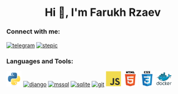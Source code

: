 <h1 align="center">Hi 👋, I'm Farukh Rzaev</h1>

<h3 align="left">Connect with me:</h3>
<p align="left">
    <a href="https://t.me/Farukh_Rzaev" target="blank"><img align="center"
            src="https://upload.wikimedia.org/wikipedia/commons/thumb/8/82/Telegram_logo.svg/512px-Telegram_logo.svg.png?20220101141644"
            alt="telegram" height="40" width="40" /></a>
    <a href="https://stepik.org/users/175883777/profile" target="blank"><img align="center"
            src="https://stepik.org/static/frontend/mobile-banner/stepik_logotype_square_black.svg"
            alt="stepic" height="40" width="40" /></a>
</p>

<h3 align="left">Languages and Tools:</h3>
<p align="left">
    <a href="https://www.python.org" target="_blank" rel="noreferrer"> <img
            src="https://raw.githubusercontent.com/devicons/devicon/master/icons/python/python-original.svg"
            alt="python" width="40" height="40" /></a>
    <a href="https://www.djangoproject.com/" target="_blank" rel="noreferrer"> <img
            src="https://cdn.worldvectorlogo.com/logos/django.svg" alt="django" width="40" height="40" /></a>
    <a href="https://www.microsoft.com/en-us/sql-server" target="_blank" rel="noreferrer"> <img 
            src="https://www.svgrepo.com/show/303229/microsoft-sql-server-logo.svg" 
            alt="mssql" width="40" height="40"/></a>
    <a href="https://www.sqlite.org/" target="_blank" rel="noreferrer"> <img
            src="https://www.vectorlogo.zone/logos/sqlite/sqlite-icon.svg" alt="sqlite" width="40" height="40" /></a>
    <a href="https://git-scm.com/" target="_blank" rel="noreferrer"> <img
            src="https://www.vectorlogo.zone/logos/git-scm/git-scm-icon.svg" alt="git" width="40" height="40" /></a>
    <a href="https://developer.mozilla.org/en-US/docs/Web/JavaScript" target="_blank" rel="noreferrer"> <img
            src="https://raw.githubusercontent.com/devicons/devicon/master/icons/javascript/javascript-original.svg"
            alt="javascript" width="40" height="40" /></a>
    <a href="https://www.w3.org/html/" target="_blank" rel="noreferrer"> <img
            src="https://raw.githubusercontent.com/devicons/devicon/master/icons/html5/html5-original-wordmark.svg"
            alt="html5" width="40" height="40" /></a>
    <a href="https://www.w3schools.com/css/" target="_blank" rel="noreferrer"> <img
            src="https://raw.githubusercontent.com/devicons/devicon/master/icons/css3/css3-original-wordmark.svg"
            alt="css3" width="40" height="40" /></a>
    <a href="https://www.docker.com/" target="_blank" rel="noreferrer"> <img
            src="https://raw.githubusercontent.com/devicons/devicon/master/icons/docker/docker-original-wordmark.svg"
            alt="docker" width="40" height="40" /></a>
</p>

